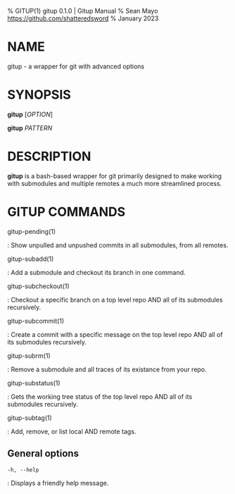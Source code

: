 % GITUP(1) gitup 0.1.0 | Gitup Manual
% Sean Mayo https://github.com/shatteredsword
% January 2023

# NAME

gitup - a wrapper for git with advanced options

# SYNOPSIS

**gitup** [*OPTION*]

**gitup** *PATTERN*

# DESCRIPTION

**gitup** is a bash-based wrapper for git primarily designed to make working with 
submodules and multiple remotes a much more streamlined process.

# GITUP COMMANDS
	
gitup-pending(1)

: Show unpulled and unpushed commits in all submodules, from all remotes.

gitup-subadd(1)

: Add a submodule and checkout its branch in one command.

gitup-subcheckout(1)

: Checkout a specific branch on a top level repo AND all of its submodules recursively.

gitup-subcommit(1)

: Create a commit with a specific message on the top level repo AND all of its submodules recursively.

gitup-subrm(1)

: Remove a submodule and all traces of its existance from your repo.

gitup-substatus(1)

: Gets the working tree status of the top level repo AND all of its submodules recursively.

gitup-subtag(1)

: Add, remove, or list local AND remote tags.

## General options

`-h, --help`

: Displays a friendly help message.